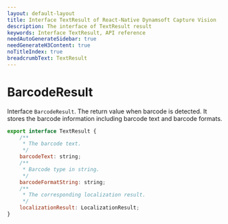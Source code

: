 ```yaml
---
layout: default-layout
title: Interface TextResult of React-Native Dynamsoft Capture Vision
description: The interface of TextResult result
keywords: Interface TextResult, API reference
needAutoGenerateSidebar: true
needGenerateH3Content: true
noTitleIndex: true
breadcrumbText: TextResult
---
```


# BarcodeResult

Interface `BarcodeResult`. The return value when barcode is detected. It stores the barcode information including barcode text and barcode formats.

```js
export interface TextResult {
    /**
     * The barcode text.
     */
    barcodeText: string;
    /**
     * Barcode type in string.
     */
    barcodeFormatString: string;
    /**
     * The corresponding localization result.
     */
    localizationResult: LocalizationResult;
}
```
